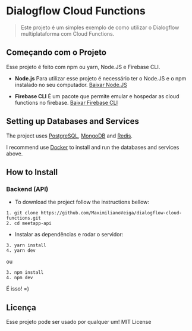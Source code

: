 # Dialogflow Cloud Functions

> Este projeto é um simples exemplo de como utilizar o Dialogflow multiplataforma com Cloud Functions.

## Começando com o Projeto

Esse projeto é feito com npm ou yarn, Node.JS e Firebase CLI.

* **Node.js** Para utilizar esse projeto é necessário ter o Node.JS e o npm instalado no seu computador. [Baixar Node.JS](https://nodejs.org/en/download/)

* **Firebase CLI** É um pacote que permite emular e hospedar as cloud functions no firebase.  [Baixar Firebase CLI](https://firebase.google.com/docs/cli)

## Setting up Databases and Services

The project uses [PostgreSQL](https://www.postgresql.org), [MongoDB](https://www.mongodb.com) and [Redis](https://redis.io).

I recommend use [Docker](https://www.docker.com) to install and run the databases and services above.

## How to Install

### Backend (API)

* To download the project follow the instructions bellow:

```
1. git clone https://github.com/MaximilianoVeiga/dialogflow-cloud-functions.git
2. cd meetapp-api
```

* Instalar as dependências e rodar o servidor:

```
3. yarn install
4. yarn dev
```

ou

```
3. npm install
4. npm dev
```

É isso! =)

## Licença 

Esse projeto pode ser usado por qualquer um! MIT License
